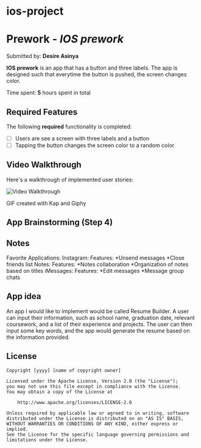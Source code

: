 # ios-project
# Prework - *IOS prework*

Submitted by: **Desire Asinya**

**IOS prework** is an app that has a button and three labels. The app is designed such that everytime the button is pushed, the screen changes color. 

Time spent: **5** hours spent in total

## Required Features

The following **required** functionality is completed:

- [ ] Users are see a screen with three labels and a button
- [ ] Tapping the button changes the screen color to a random color
 
## Video Walkthrough

Here's a walkthrough of implemented user stories:

<img src='https://media.giphy.com/media/v1.Y2lkPTc5MGI3NjExNDZ4c2ZvbnZubDZqam45a2dwZWtrcnhjcHJ3eGh2d2Nsb3FkNHdhayZlcD12MV9pbnRlcm5hbF9naWZfYnlfaWQmY3Q9Zw/gLv4kqGChwQgXgxXHM/giphy.gif' title='Video Walkthrough' width='' alt='Video Walkthrough' />

GIF created with Kap and Giphy


## App Brainstorming (Step 4)

## Notes

Favorite Applications:
  Instagram:
    Features:
      *Unsend messages
      *Close friends list
  Notes:
    Features:
      *Notes collaboration
      *Organization of notes based on titles
  iMessages:
    Features:
      *Edit messages
      *Message group chats

  ## App idea

  An app I would like to implement would be called Resume Builder. A user can input their information, such as school name, graduation date, relevant coursework, and a list of their experience and projects. The user can then input some key words, and the app would generate the resume based on the information provided. 


## License

    Copyright [yyyy] [name of copyright owner]

    Licensed under the Apache License, Version 2.0 (the "License");
    you may not use this file except in compliance with the License.
    You may obtain a copy of the License at

        http://www.apache.org/licenses/LICENSE-2.0

    Unless required by applicable law or agreed to in writing, software
    distributed under the License is distributed on an "AS IS" BASIS,
    WITHOUT WARRANTIES OR CONDITIONS OF ANY KIND, either express or implied.
    See the License for the specific language governing permissions and
    limitations under the License.
